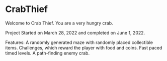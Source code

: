 # CrabThief
Welcome to Crab Thief. You are a very hungry crab.

Project Started on March 28, 2022 and completed on June 1, 2022.

Features: 
A randomly generated maze with randomly placed collectible items.
Challenges, which reward the player with food and coins.
Fast paced timed levels.
A path-finding enemy crab. 
